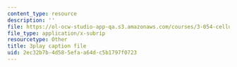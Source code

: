 ```yaml
---
content_type: resource
description: ''
file: https://ol-ocw-studio-app-qa.s3.amazonaws.com/courses/3-054-cellular-solids-structure-properties-and-applications-spring-2015/2ec32b7b4d585efaa64dc5b1797f0723_jJvVmdkiD3Y.vtt
file_type: application/x-subrip
resourcetype: Other
title: 3play caption file
uid: 2ec32b7b-4d58-5efa-a64d-c5b1797f0723
---
```

